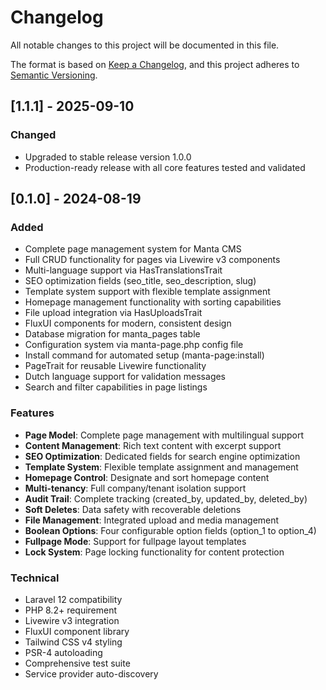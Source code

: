 # Changelog

All notable changes to this project will be documented in this file.

The format is based on [Keep a Changelog](https://keepachangelog.com/en/1.0.0/),
and this project adheres to [Semantic Versioning](https://semver.org/spec/v2.0.0.html).

## [1.1.1] - 2025-09-10

### Changed

- Upgraded to stable release version 1.0.0
- Production-ready release with all core features tested and validated

## [0.1.0] - 2024-08-19

### Added

- Complete page management system for Manta CMS
- Full CRUD functionality for pages via Livewire v3 components
- Multi-language support via HasTranslationsTrait
- SEO optimization fields (seo_title, seo_description, slug)
- Template system support with flexible template assignment
- Homepage management functionality with sorting capabilities
- File upload integration via HasUploadsTrait
- FluxUI components for modern, consistent design
- Database migration for manta_pages table
- Configuration system via manta-page.php config file
- Install command for automated setup (manta-page:install)
- PageTrait for reusable Livewire functionality
- Dutch language support for validation messages
- Search and filter capabilities in page listings

### Features

- **Page Model**: Complete page management with multilingual support
- **Content Management**: Rich text content with excerpt support
- **SEO Optimization**: Dedicated fields for search engine optimization
- **Template System**: Flexible template assignment and management
- **Homepage Control**: Designate and sort homepage content
- **Multi-tenancy**: Full company/tenant isolation support
- **Audit Trail**: Complete tracking (created_by, updated_by, deleted_by)
- **Soft Deletes**: Data safety with recoverable deletions
- **File Management**: Integrated upload and media management
- **Boolean Options**: Four configurable option fields (option_1 to option_4)
- **Fullpage Mode**: Support for fullpage layout templates
- **Lock System**: Page locking functionality for content protection

### Technical

- Laravel 12 compatibility
- PHP 8.2+ requirement
- Livewire v3 integration
- FluxUI component library
- Tailwind CSS v4 styling
- PSR-4 autoloading
- Comprehensive test suite
- Service provider auto-discovery
